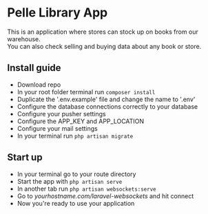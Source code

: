 <h1>Pelle Library App</h1>
 <p>This is an application where stores can stock up on books from our warehouse.<br> 
    You can also check selling and buying data about any book or store.</p>
<h2>Install guide</h2>
<ul>
    <li>Download repo</li>
    <li>In your root folder terminal run <code>composer install</code></li>
    <li>Duplicate the '.env.example' file and change the name to '.env'</li>
    <li>Configure the database connections correctly to your database</li>
    <li>Configure your pusher settings</li>
    <li>Configure the APP_KEY and APP_LOCATION</li>
    <li>Configure your mail settings</li>
    <li>In your terminal run <code>php artisan migrate</code></li>
</ul>
<h2>Start up</h2>
<ul>
    <li>In your terminal go to your route directory</li>
    <li>Start the app with <code>php artisan serve</code></li>
    <li>In another tab run <code>php artisan websockets:serve</code></li>
    <li>Go to <i>yourhostname.com/laravel-websockets</i> and hit connect</li>
    <li>Now you're ready to use your application</li>
</ul>
